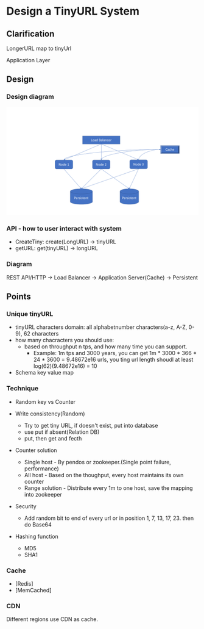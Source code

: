 # Design a TinyURL System

## Clarification
LongerURL map to tinyUrl

Application Layer

## Design 

### Design diagram

<img src='tinyurl.png' title='Basic Design' width='' alt='Basic Design' />

### API - how to user interact with system
- CreateTiny: create(LongURL) -> tinyURL
- getURL: get(tinyURL) -> longURL

### Diagram
REST API/HTTP -> Load Balancer -> Application Server(Cache) -> Persistent

## Points

### Unique tinyURL
- tinyURL characters domain: all alphabetnumber characters(a-z, A-Z, 0-9), 62 characters
- how many chacracters you should use:
    * based on throughput n tps, and how many time you can support. 
      * Example: 1m tps and 3000 years, you can get 1m * 3000 * 366 * 24 * 3600 = 9.48672e16 urls, you ting url length shoudl at least log(62)(9.48672e16) = 10
- Schema
  key value map
  
### Technique
- Random key vs Counter
- Write consistency(Random)
  * Try to get tiny URL, if doesn't exist, put into database 
  * use put if absent(Relation DB)
  * put, then get and fecth
- Counter solution
  * Single host - By pendos or zookeeper.(Single point failure, performance)
  * All host - Based on the thoughput, every host maintains its own counter
  * Range solution - Distribute every 1m to one host, save the mapping into zookeeper
- Security 
  * Add random bit to end of every url or in position 1, 7, 13, 17, 23. then do Base64
  
- Hashing function
  * MD5
  * SHA1

### Cache
- [Redis]
- [MemCached]

### CDN
Different regions use CDN as cache.